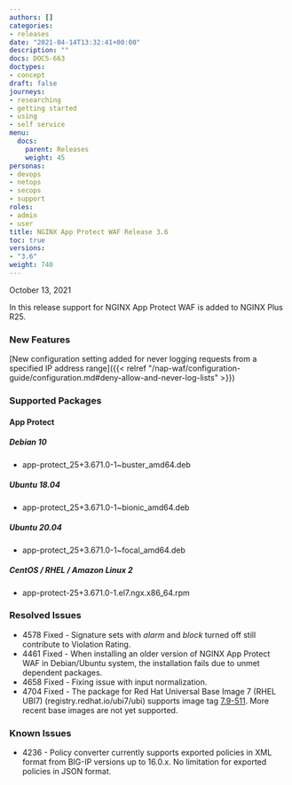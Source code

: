 ```yaml
---
authors: []
categories:
- releases
date: "2021-04-14T13:32:41+00:00"
description: ""
docs: DOCS-663
doctypes:
- concept
draft: false
journeys:
- researching
- getting started
- using
- self service
menu:
  docs:
    parent: Releases
    weight: 45
personas:
- devops
- netops
- secops
- support
roles:
- admin
- user
title: NGINX App Protect WAF Release 3.6
toc: true
versions:
- "3.6"
weight: 740
---
```


October 13, 2021

In this release support for NGINX App Protect WAF is added to NGINX Plus R25. 

### New Features

[New configuration setting added for never logging requests from a specified IP address range]({{< relref "/nap-waf/configuration-guide/configuration.md#deny-allow-and-never-log-lists" >}})

### Supported Packages

#### App Protect

##### Debian 10

- app-protect_25+3.671.0-1~buster_amd64.deb

##### Ubuntu 18.04

- app-protect_25+3.671.0-1~bionic_amd64.deb

##### Ubuntu 20.04

- app-protect_25+3.671.0-1~focal_amd64.deb

##### CentOS / RHEL / Amazon Linux 2

- app-protect-25+3.671.0-1.el7.ngx.x86_64.rpm

### Resolved Issues

- 4578 Fixed - Signature sets with *alarm* and *block* turned off still contribute to Violation Rating.
- 4461 Fixed - When installing an older version of NGINX App Protect WAF in Debian/Ubuntu system, the installation fails due to unmet dependent packages.
- 4658 Fixed - Fixing issue with input normalization.
- 4704 Fixed - The package for Red Hat Universal Base Image 7 (RHEL UBI7) (registry.redhat.io/ubi7/ubi) supports image tag [7.9-511](https://catalog.redhat.com/software/containers/ubi7/ubi/5c3592dcd70cc534b3a37814?tag=7.9-511&push_date=1633049208000). More recent base images are not yet supported.

### Known Issues

- 4236 - Policy converter currently supports exported policies in XML format from BIG-IP versions up to 16.0.x. No limitation for exported policies in JSON format.
